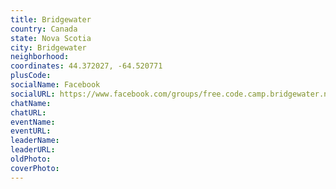 ```yaml
---
title: Bridgewater
country: Canada
state: Nova Scotia
city: Bridgewater
neighborhood: 
coordinates: 44.372027, -64.520771
plusCode:
socialName: Facebook
socialURL: https://www.facebook.com/groups/free.code.camp.bridgewater.ns
chatName:
chatURL:
eventName:
eventURL:
leaderName:
leaderURL:
oldPhoto: 
coverPhoto:
---
```

